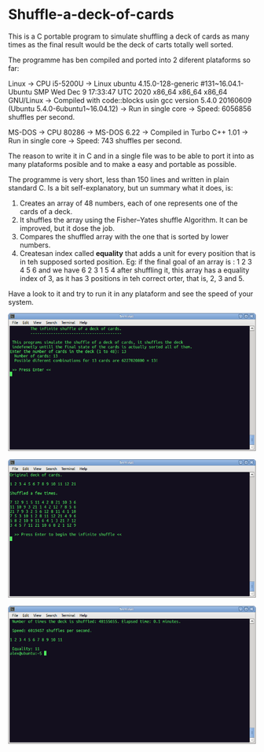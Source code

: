 # Shuffle-a-deck-of-cards  
This is a C portable program to simulate shuffling a deck of cards as many times as the final result would be the deck of carts totally well sorted.

The programme has ben compiled and ported into 2 diferent plataforms so far:

Linux -> CPU i5-5200U -> Linux ubuntu 4.15.0-128-generic #131~16.04.1-Ubuntu SMP Wed Dec 9 17:33:47 UTC 2020 x86_64 x86_64 x86_64 GNU/Linux
      -> Compiled with code::blocks usin gcc version 5.4.0 20160609 (Ubuntu 5.4.0-6ubuntu1~16.04.12)
      -> Run in single core -> Speed: 6056856 shuffles per second.
      
MS-DOS -> CPU 80286 -> MS-DOS 6.22
       -> Compiled in Turbo C++ 1.01
       -> Run in single core -> Speed: 743 shuffles per second.
       
       
       
The reason to write it in C and in a single file was to be able to port it into as many plataforms posible and to make a easy and portable as possible.

The programme is very short, less than 150 lines and written in plain standard C. Is a bit self-explanatory, but un summary what it does, is:
1. Creates an array of 48 numbers, each of one represents one of the cards of a deck. 
2. It shuffles the array using the Fisher–Yates shuffle Algorithm. It can be improved, but it dose the job.
3. Compares the shuffled array with the one that is sorted by lower numbers.
4. Createsan index called **equality** that adds a unit for every position that is in teh supposed sorted position. Eg: if the final goal of an array is : 1 2 3 4 5 6  and we have  6 2 3 1 5 4 after shuffling it, this array has a equality index of 3, as it has 3 positions in teh correct orter, that is, 2, 3 and 5. 

Have a look to it and try to run it in any plataform and see the speed of your system.

![Image of screen 1](https://github.com/alexdominguez09/Shuffle-a-deck-of-cards/blob/main/screen01.png)

![Image of screen 2](https://github.com/alexdominguez09/Shuffle-a-deck-of-cards/blob/main/screen02.png)

![Image of screen 3](https://github.com/alexdominguez09/Shuffle-a-deck-of-cards/blob/main/screen03.png)
